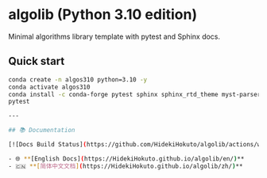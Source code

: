 # algolib (Python 3.10 edition)

Minimal algorithms library template with pytest and Sphinx docs.

## Quick start
```bash
conda create -n algos310 python=3.10 -y
conda activate algos310
conda install -c conda-forge pytest sphinx sphinx_rtd_theme myst-parser -y
pytest

---

## 📚 Documentation

[![Docs Build Status](https://github.com/HidekiHokuto/algolib/actions/workflows/docs.yml/badge.svg)](https://github.com/HidekiHokuto/algolib/actions/workflows/docs.yml)

- 🌐 **[English Docs](https://HidekiHokuto.github.io/algolib/en/)**  
- 🇨🇳 **[简体中文文档](https://HidekiHokuto.github.io/algolib/zh/)**
